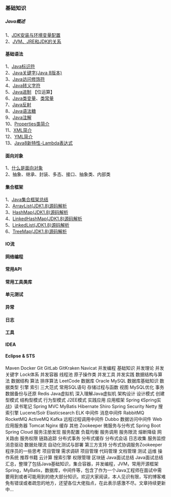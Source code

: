 ### 基础知识
##### Java概述
1、[JDK安装与环境变量配置](https://blog.csdn.net/ThinkWon/article/details/94353907)  
2、[JVM、JRE和JDK的关系](https://blog.csdn.net/ThinkWon/article/details/101369973)
#### 基础语法
1、[Java标识符](https://blog.csdn.net/ThinkWon/article/details/101637454)  
2、[Java关键字(Java 8版本)](https://blog.csdn.net/ThinkWon/article/details/101642385)   
3、[Java访问修饰符	](https://blog.csdn.net/ThinkWon/article/details/101643412)  
4、[Java转义字符](https://blog.csdn.net/ThinkWon/article/details/101643769)  
5、[Java进制](https://blog.csdn.net/ThinkWon/article/details/101643936) 【位运算】  
6、[Java类变量](https://blog.csdn.net/ThinkWon/article/details/101649292)、[类常量](https://blog.csdn.net/ThinkWon/article/details/101649446)  
7、[Java反射](https://blog.csdn.net/ThinkWon/article/details/100128361
)  
8、[Java语法糖](https://blog.csdn.net/ThinkWon/article/details/100103689)  
9、[Java注解](https://blog.csdn.net/ThinkWon/article/details/100178709)  
10、[Properties类简介](https://blog.csdn.net/ThinkWon/article/details/100667783)  
11、[XML简介](https://blog.csdn.net/ThinkWon/article/details/100642425)   
12、[YML简介](https://blog.csdn.net/ThinkWon/article/details/100642870)  
13、[Java8新特性-Lambda表达式](https://blog.csdn.net/ThinkWon/article/details/100642932)
#### 面向对象
1、[什么是面向对象](https://blog.csdn.net/ThinkWon/article/details/100667386)   
2、抽象、继承、封装、多态、接口、抽象类、内部类   

#### 集合框架
1、[Java集合框架总结](https://blog.csdn.net/ThinkWon/article/details/98844796)  
2、[ArrayList(JDK1.8)源码解析](https://blog.csdn.net/ThinkWon/article/details/98845119)  
3、[HashMap(JDK1.8)源码解析](https://blog.csdn.net/ThinkWon/article/details/98845487)  
4、[LinkedHashMap(JDK1.8)源码解析](https://blog.csdn.net/ThinkWon/article/details/102574293)  
5、[LinkedList(JDK1.8)源码解析](https://blog.csdn.net/ThinkWon/article/details/102573923)  
6、[TreeMap(JDK1.8)源码解析](https://blog.csdn.net/ThinkWon/article/details/102571883)  
#### IO流

#### 网络编程
#### 常用API
#### 常用工具类库
#### 单元测试
#### 异常
#### 日志
#### 工具
#### IDEA
#### Eclipse & STS
Maven
Docker
Git
GitLab
GitKraken
Navicat
并发编程
基础知识
并发理论
并发关键字
Lock体系
并发容器
线程池
原子操作类
并发工具
并发实践
数据结构与算法
数据结构
算法
排序算法
LeetCode
数据库
Oracle
MySQL
数据库基础知识
数据类型
引擎
索引
三大范式
常用SQL语句
存储过程与函数
视图
MySQL优化
事务
数据备份与还原
Redis
Java虚拟机
深入理解Java虚拟机
架构设计
设计模式
创建型模式
结构型模式
行为型模式
J2EE模式
实践应用
应用框架
Spring
《Spring实战》读书笔记
Spring MVC
MyBatis
Hibernate
Shiro
Spring Security
Netty
搜索引擎
Lucene/Solr
Elasticsearch
ELK
中间件
消息中间件
RabbitMQ
RocketMQ
ActiveMQ
Kafka
远程过程调用中间件
Dubbo
数据访问中间件
Web应用服务器
Tomcat
Nginx
缓存
其他
Zookeeper
微服务与分布式
Spring Boot
Spring Cloud
服务注册发现
服务配置
负载均衡
服务调用
服务限流
熔断降级
网关路由
服务权限
链路追踪
分布式事务
分布式缓存
分布式会话
日志收集
服务监控
消息驱动
数据处理流
自动化测试与部署
第三方支持
分布式协调服务Zookeeper
程序员的一些思考
项目管理
需求调研
项目管理
代码管理
文档管理
测试
运维
操作系统
推荐书籍
云计算
搜索引擎
权限管理
区块链
Java面试总结
Java面试总结汇总，整理了包括Java基础知识，集合容器，并发编程，JVM，常用开源框架Spring，MyBatis，数据库，中间件等，包含了作为一个Java工程师在面试中需要用到或者可能用到的绝大部分知识。欢迎大家阅读，本人见识有限，写的博客难免有错误或者疏忽的地方，还望各位大佬指点，在此表示感激不尽。文章持续更新中…
